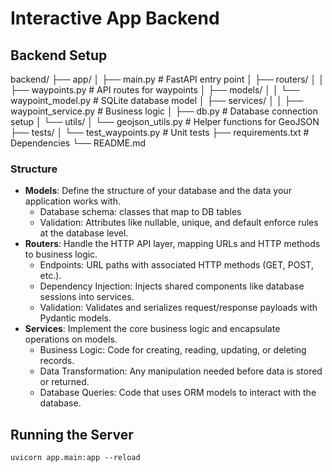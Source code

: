 # Interactive App Backend

## Backend Setup

backend/
├── app/
│   ├── main.py               # FastAPI entry point
│   ├── routers/
│   │   ├── waypoints.py      # API routes for waypoints
│   ├── models/
│   │   └── waypoint_model.py # SQLite database model
│   ├── services/
│   │   ├── waypoint_service.py # Business logic
│   ├── db.py                 # Database connection setup
│   └── utils/
│       └── geojson_utils.py  # Helper functions for GeoJSON
├── tests/
│   └── test_waypoints.py     # Unit tests
├── requirements.txt          # Dependencies
└── README.md

### Structure
- **Models**: Define the structure of your database and the data your application works with.
    - Database schema: classes that map to DB tables
    - Validation: Attributes like nullable, unique, and default enforce rules at the database level.
- **Routers**: Handle the HTTP API layer, mapping URLs and HTTP methods to business logic.
    - Endpoints: URL paths with associated HTTP methods (GET, POST, etc.).
    - Dependency Injection: Injects shared components like database sessions into services.
    - Validation: Validates and serializes request/response payloads with Pydantic models.
- **Services**: Implement the core business logic and encapsulate operations on models.
    - Business Logic: Code for creating, reading, updating, or deleting records.
    - Data Transformation: Any manipulation needed before data is stored or returned.
    - Database Queries: Code that uses ORM models to interact with the database.



## Running the Server

`uvicorn app.main:app --reload`